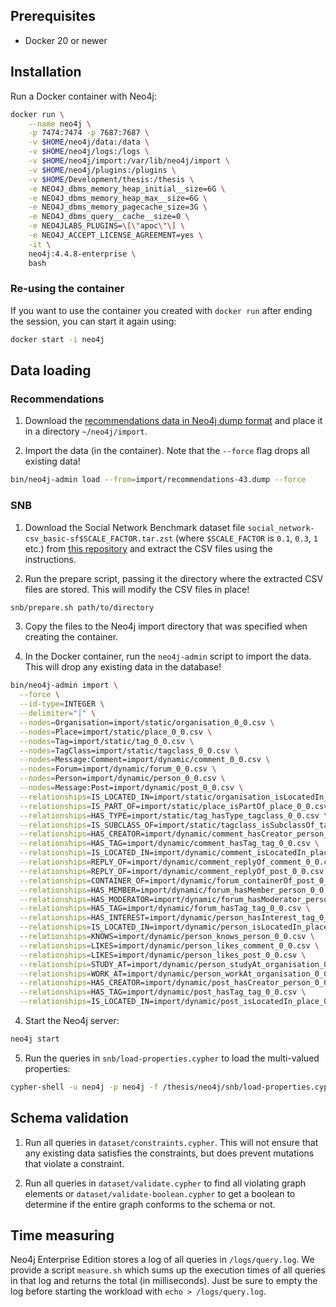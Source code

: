 ## Prerequisites

- Docker 20 or newer

## Installation

Run a Docker container with Neo4j:

```bash
docker run \
    --name neo4j \
    -p 7474:7474 -p 7687:7687 \
    -v $HOME/neo4j/data:/data \
    -v $HOME/neo4j/logs:/logs \
    -v $HOME/neo4j/import:/var/lib/neo4j/import \
    -v $HOME/neo4j/plugins:/plugins \
    -v $HOME/Development/thesis:/thesis \
    -e NEO4J_dbms_memory_heap_initial__size=6G \
    -e NEO4J_dbms_memory_heap_max__size=6G \
    -e NEO4J_dbms_memory_pagecache_size=3G \
    -e NEO4J_dbms_query__cache__size=0 \
    -e NEO4JLABS_PLUGINS=\[\"apoc\"\] \
    -e NEO4J_ACCEPT_LICENSE_AGREEMENT=yes \
    -it \
    neo4j:4.4.8-enterprise \
    bash
```

### Re-using the container

If you want to use the container you created with `docker run` after ending the session, you can start it again using:

```bash
docker start -i neo4j
```

## Data loading

### Recommendations

1. Download the [recommendations data in Neo4j dump format](https://github.com/neo4j-graph-examples/recommendations/blob/main/data/recommendations-43.dump) and place it in a directory `~/neo4j/import`.

2. Import the data (in the container). Note that the `--force` flag drops all existing data!

```bash
bin/neo4j-admin load --from=import/recommendations-43.dump --force
```

### SNB

1. Download the Social Network Benchmark dataset file `social_network-csv_basic-sf$SCALE_FACTOR.tar.zst` (where `$SCALE_FACTOR` is `0.1`, `0.3`, `1` etc.) from [this repository](https://github.com/ldbc/data-sets-surf-repository) and extract the CSV files using the instructions.

2. Run the prepare script, passing it the directory where the extracted CSV files are stored. This will modify the CSV files in place!

```bash
snb/prepare.sh path/to/directory
```

3. Copy the files to the Neo4j import directory that was specified when creating the container.

4. In the Docker container, run the `neo4j-admin` script to import the data. This will drop any existing data in the database!

```bash
bin/neo4j-admin import \
  --force \
  --id-type=INTEGER \
  --delimiter="|" \
  --nodes=Organisation=import/static/organisation_0_0.csv \
  --nodes=Place=import/static/place_0_0.csv \
  --nodes=Tag=import/static/tag_0_0.csv \
  --nodes=TagClass=import/static/tagclass_0_0.csv \
  --nodes=Message:Comment=import/dynamic/comment_0_0.csv \
  --nodes=Forum=import/dynamic/forum_0_0.csv \
  --nodes=Person=import/dynamic/person_0_0.csv \
  --nodes=Message:Post=import/dynamic/post_0_0.csv \
  --relationships=IS_LOCATED_IN=import/static/organisation_isLocatedIn_place_0_0.csv \
  --relationships=IS_PART_OF=import/static/place_isPartOf_place_0_0.csv \
  --relationships=HAS_TYPE=import/static/tag_hasType_tagclass_0_0.csv \
  --relationships=IS_SUBCLASS_OF=import/static/tagclass_isSubclassOf_tagclass_0_0.csv \
  --relationships=HAS_CREATOR=import/dynamic/comment_hasCreator_person_0_0.csv \
  --relationships=HAS_TAG=import/dynamic/comment_hasTag_tag_0_0.csv \
  --relationships=IS_LOCATED_IN=import/dynamic/comment_isLocatedIn_place_0_0.csv \
  --relationships=REPLY_OF=import/dynamic/comment_replyOf_comment_0_0.csv \
  --relationships=REPLY_OF=import/dynamic/comment_replyOf_post_0_0.csv \
  --relationships=CONTAINER_OF=import/dynamic/forum_containerOf_post_0_0.csv \
  --relationships=HAS_MEMBER=import/dynamic/forum_hasMember_person_0_0.csv \
  --relationships=HAS_MODERATOR=import/dynamic/forum_hasModerator_person_0_0.csv \
  --relationships=HAS_TAG=import/dynamic/forum_hasTag_tag_0_0.csv \
  --relationships=HAS_INTEREST=import/dynamic/person_hasInterest_tag_0_0.csv \
  --relationships=IS_LOCATED_IN=import/dynamic/person_isLocatedIn_place_0_0.csv \
  --relationships=KNOWS=import/dynamic/person_knows_person_0_0.csv \
  --relationships=LIKES=import/dynamic/person_likes_comment_0_0.csv \
  --relationships=LIKES=import/dynamic/person_likes_post_0_0.csv \
  --relationships=STUDY_AT=import/dynamic/person_studyAt_organisation_0_0.csv \
  --relationships=WORK_AT=import/dynamic/person_workAt_organisation_0_0.csv \
  --relationships=HAS_CREATOR=import/dynamic/post_hasCreator_person_0_0.csv \
  --relationships=HAS_TAG=import/dynamic/post_hasTag_tag_0_0.csv \
  --relationships=IS_LOCATED_IN=import/dynamic/post_isLocatedIn_place_0_0.csv
```

4. Start the Neo4j server:
```bash
neo4j start
```

5. Run the queries in `snb/load-properties.cypher` to load the multi-valued properties:
```bash
cypher-shell -u neo4j -p neo4j -f /thesis/neo4j/snb/load-properties.cypher
```

## Schema validation

1. Run all queries in `dataset/constraints.cypher`. This will not ensure that any existing data satisfies the constraints, but does prevent mutations that violate a constraint.

2. Run all queries in `dataset/validate.cypher` to find all violating graph elements or `dataset/validate-boolean.cypher` to get a boolean to determine if the entire graph conforms to the schema or not.

## Time measuring

Neo4j Enterprise Edition stores a log of all queries in `/logs/query.log`. We provide a script `measure.sh` which sums up the execution times of all queries in that log and returns the total (in milliseconds). Just be sure to empty the log before starting the workload with `echo > /logs/query.log`.
